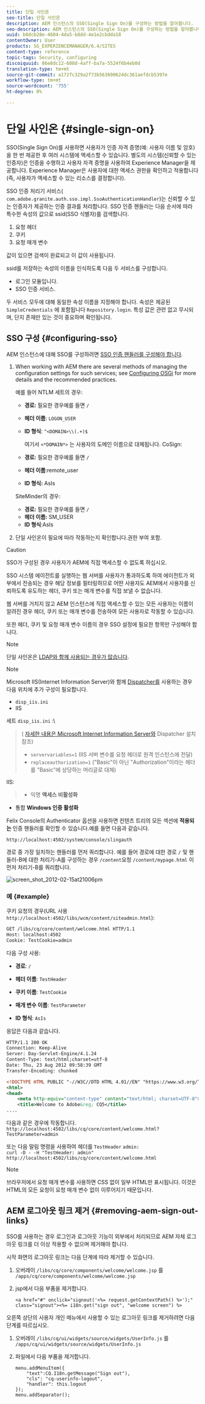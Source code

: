 ```yaml
---
title: 단일 사인온
seo-title: 단일 사인온
description: AEM 인스턴스의 SSO(Single Sign On)를 구성하는 방법을 알아봅니다.
seo-description: AEM 인스턴스의 SSO(Single Sign On)를 구성하는 방법을 알아봅니다.
uuid: b8dcb28e-4604-4da5-b8dd-4e1e2cbdda18
contentOwner: User
products: SG_EXPERIENCEMANAGER/6.4/SITES
content-type: reference
topic-tags: Security, configuring
discoiquuid: 86e8dc12-608d-4aff-ba7a-5524f6b4eb0d
translation-type: tm+mt
source-git-commit: a172fc329a2f73b563690624dc361aefdcb5397e
workflow-type: tm+mt
source-wordcount: '755'
ht-degree: 0%

---
```



# 단일 사인온 {#single-sign-on}

SSO(Single Sign On)를 사용하면 사용자가 인증 자격 증명(예: 사용자 이름 및 암호)을 한 번 제공한 후 여러 시스템에 액세스할 수 있습니다. 별도의 시스템(신뢰할 수 있는 인증자)은 인증을 수행하고 사용자 자격 증명을 사용하여 Experience Manager을 제공합니다. Experience Manager은 사용자에 대한 액세스 권한을 확인하고 적용합니다(즉, 사용자가 액세스할 수 있는 리소스를 결정합니다).

SSO 인증 처리기 서비스( `com.adobe.granite.auth.sso.impl.SsoAuthenticationHandler`)는 신뢰할 수 있는 인증자가 제공하는 인증 결과를 처리합니다. SSO 인증 핸들러는 다음 순서에 따라 특수한 속성의 값으로 ssid(SSO 식별자)를 검색합니다.

1. 요청 헤더
1. 쿠키
1. 요청 매개 변수

값이 있으면 검색이 완료되고 이 값이 사용됩니다.

ssid를 저장하는 속성의 이름을 인식하도록 다음 두 서비스를 구성합니다.

* 로그인 모듈입니다.
* SSO 인증 서비스.

두 서비스 모두에 대해 동일한 속성 이름을 지정해야 합니다. 속성은 제공된 `SimpleCredentials` 에 포함됩니다 `Repository.login`. 특성 값은 관련 없고 무시되며, 단지 존재만 있는 것이 중요하며 확인됩니다.

## SSO 구성 {#configuring-sso}

AEM 인스턴스에 대해 SSO를 구성하려면 [SSO 인증 핸들러를 구성해야 합니다](/help/sites-deploying/osgi-configuration-settings.md#adobegranitessoauthenticationhandler).

1. When working with AEM there are several methods of managing the configuration settings for such services; see [Configuring OSGi](/help/sites-deploying/configuring-osgi.md) for more details and the recommended practices.

   예를 들어 NTLM 세트의 경우:

   * **경로:** 필요한 경우예를 들면 `/`
   * **헤더 이름**: `LOGON_USER`
   * **ID 형식**: `^<DOMAIN>\\(.+)$`

      여기서 `<*DOMAIN*>` 는 사용자의 도메인 이름으로 대체됩니다.
   CoSign:

   * **경로:** 필요한 경우예를 들면 `/`
   * **헤더 이름**:remote_user
   * **ID 형식:** AsIs

   SiteMinder의 경우:

   * **경로:** 필요한 경우예를 들면 `/`
   * **헤더 이름:** SM_USER
   * **ID 형식**:AsIs



1. 단일 사인온이 필요에 따라 작동하는지 확인합니다.권한 부여 포함.

>[!CAUTION]
>
>SSO가 구성된 경우 사용자가 AEM에 직접 액세스할 수 없도록 하십시오.
>
>SSO 시스템 에이전트를 실행하는 웹 서버를 사용자가 통과하도록 하여 에이전트가 외부에서 전송되는 경우 해당 정보를 필터링하므로 어떤 사용자도 AEM에서 사용자를 신뢰하도록 유도하는 헤더, 쿠키 또는 매개 변수를 직접 보낼 수 없습니다.
>
>웹 서버를 거치지 않고 AEM 인스턴스에 직접 액세스할 수 있는 모든 사용자는 이름이 알려진 경우 헤더, 쿠키 또는 매개 변수를 전송하여 모든 사용자로 작동할 수 있습니다.
>
>또한 헤더, 쿠키 및 요청 매개 변수 이름의 경우 SSO 설정에 필요한 항목만 구성해야 합니다.


>[!NOTE]
>
>단일 사인온은 [LDAP와 함께 사용되는 경우가 많습니다](/help/sites-administering/ldap-config.md).

>[!NOTE]
>
>Microsoft IIS(Internet Information Server)와 함께 [Dispatcher를](https://helpx.adobe.com/experience-manager/dispatcher/using/dispatcher.html) 사용하는 경우 다음 위치에 추가 구성이 필요합니다.
>
>* `disp_iis.ini`
>* IIS

>
>
세트 `disp_iis.ini` :\
>( [자세한 내용은 Microsoft Internet Information Server와](https://helpx.adobe.com/experience-manager/dispatcher/using/dispatcher-install.html#microsoft-internet-information-server) Dispatcher 설치 참조)
>
>* `servervariables=1` (IIS 서버 변수를 요청 헤더로 원격 인스턴스에 전달)
>* `replaceauthorization=1` (&quot;Basic&quot;이 아닌 &quot;Authorization&quot;이라는 헤더를 &quot;Basic&quot;에 상당하는 머리글로 대체)

>
>
IIS:
>
>* 익명 **액세스 비활성화**
   >
   >
* 통합 **Windows 인증 활성화**

>



Felix Console의 Authenticator 옵션을 사용하면 컨텐츠 트리의 모든 섹션에 **적용되는** 인증 핸들러를 확인할 수 있습니다.예를 들면 다음과 같습니다.

`http://localhost:4502/system/console/slingauth`

경로 중 가장 일치하는 핸들러를 먼저 쿼리합니다. 예를 들어 경로에 대한 경로 `/` 및 핸들러-B에 대한 처리기-A를 구성하는 경우 `/content`요청 `/content/mypage.html` 이 먼저 처리기-B를 쿼리합니다.

![screen_shot_2012-02-15at21006pm](assets/screen_shot_2012-02-15at21006pm.png)

### 예 {#example}

쿠키 요청의 경우(URL 사용 `http://localhost:4502/libs/wcm/content/siteadmin.html`):

```xml
GET /libs/cq/core/content/welcome.html HTTP/1.1
Host: localhost:4502
Cookie: TestCookie=admin
```

다음 구성 사용:

* **경로**: `/`

* **헤더 이름**: `TestHeader`

* **쿠키 이름**: `TestCookie`

* **매개 변수 이름**: `TestParameter`

* **ID 형식**: `AsIs`

응답은 다음과 같습니다.

```xml
HTTP/1.1 200 OK
Connection: Keep-Alive
Server: Day-Servlet-Engine/4.1.24 
Content-Type: text/html;charset=utf-8
Date: Thu, 23 Aug 2012 09:58:39 GMT
Transfer-Encoding: chunked

<!DOCTYPE HTML PUBLIC "-//W3C//DTD HTML 4.01//EN" "https://www.w3.org/TR/html4/strict.dtd">
<html>
<head>
    <meta http-equiv="content-type" content="text/html; charset=UTF-8">
    <title>Welcome to Adobe&reg; CQ5</title>
....
```

다음과 같은 경우에 작동합니다.\
`http://localhost:4502/libs/cq/core/content/welcome.html?TestParameter=admin`

또는 다음 말림 명령을 사용하여 헤더를 `TestHeader` `admin:`\
`curl -D - -H "TestHeader: admin" http://localhost:4502/libs/cq/core/content/welcome.html`

>[!NOTE]
>
>브라우저에서 요청 매개 변수를 사용하면 CSS 없이 일부 HTML만 표시됩니다. 이것은 HTML의 모든 요청이 요청 매개 변수 없이 이루어지기 때문입니다.

## AEM 로그아웃 링크 제거 {#removing-aem-sign-out-links}

SSO를 사용하는 경우 로그인과 로그아웃 기능이 외부에서 처리되므로 AEM 자체 로그아웃 링크를 더 이상 적용할 수 없으며 제거해야 합니다.

시작 화면의 로그아웃 링크는 다음 단계에 따라 제거할 수 있습니다.

1. 오버레이 `/libs/cq/core/components/welcome/welcome.jsp` 를 `/apps/cq/core/components/welcome/welcome.jsp`
1. jsp에서 다음 부품을 제거합니다.

   `<a href="#" onclick="signout('<%= request.getContextPath() %>');" class="signout"><%= i18n.get("sign out", "welcome screen") %>`

오른쪽 상단의 사용자 개인 메뉴에서 사용할 수 있는 로그아웃 링크를 제거하려면 다음 단계를 따르십시오.

1. 오버레이 `/libs/cq/ui/widgets/source/widgets/UserInfo.js` 를 `/apps/cq/ui/widgets/source/widgets/UserInfo.js`

1. 파일에서 다음 부품을 제거합니다.

   ```
   menu.addMenuItem({
       "text":CQ.I18n.getMessage("Sign out"),
       "cls": "cq-userinfo-logout",
       "handler": this.logout
   });
   menu.addSeparator();
   ```

